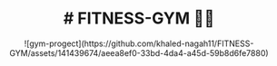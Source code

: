 
<h1 align="center">
# FITNESS-GYM 🌱🍃
</h1>

<div align="center" style="border-radius: 12px;">
    ![gym-progect](https://github.com/khaled-nagah11/FITNESS-GYM/assets/141439674/aeea8ef0-33bd-4da4-a45d-59b8d6fe7880)
</div>
